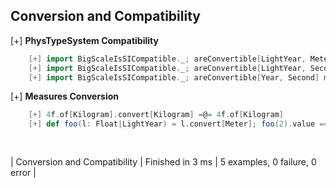 ## Conversion and Compatibility

[+] __PhysTypeSystem Compatibility__
```scala
	[+] import BigScaleIsSICompatible._; areConvertible[LightYear, Meter] must beTrue 
	[+] import BigScaleIsSICompatible._; areConvertible[LightYear, Second] must beFalse 
	[+] import BigScaleIsSICompatible._; areConvertible[Year, Second] must beTrue 
```

[+] __Measures Conversion__
```scala
	[+] 4f.of[Kilogram].convert[Kilogram] =@= 4f.of[Kilogram] 
	[+] def foo(l: Float|LightYear) = l.convert[Meter]; foo(2).value == 9.4605284e15f * 2 
  
   
```

| Conversion and Compatibility | Finished in 3 ms | 5 examples, 0 failure, 0 error |

